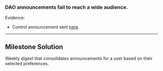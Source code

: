 ### DAO announcements fail to reach a wide audience.

Evidence:

- Control announcement sent [here](https://discord.com/channels/847908414981275648/852706103224827915/1010596457121857567).

---

## Milestone Solution

Weekly digest that consolidates announcements for a user based on their selected preferences.
